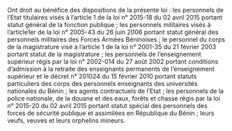 Ont droit au bénéfice des dispositions de la présente loi :
les personnels de l’Etat titulaires visés à l’article 1 de la loi n° 2015-18 du 02 avril 2015 portant statut général de la fonction publique ;
les personnels militaires visés à l’article1er de la loi n° 2005-43 du 26 juin 2006 portant statut général des personnels militaires des Forces Armées Béninoises ;
le personnel du corps de la magistrature visé à l’article 1 de la loi n° 2001-35 du 21 février 2003 portant statut de la magistrature ;
les personnels de l’enseignement supérieur régis par la loi n° 2002-014 du 27 août 2002 portant conditions d’admission à la retraite des enseignants permanents de l’enseignement supérieur et le décret n° 201024 du 15 février 2010 portant statuts particuliers des corps des personnels enseignants des universités nationales du Bénin ;
les agents contractuels de l’Etat ;
les personnels de la police nationale, de la douane et des eaux, forêts et chasse régis par la loi n° 2015-20 du 02 avril 2015 portant statut spécial des personnels des forces de sécurité publique et assimilées en République du Bénin ;
leurs veufs, veuves et leurs orphelins mineurs.